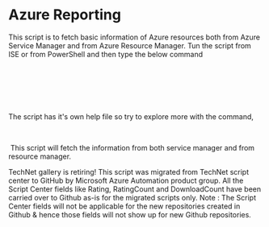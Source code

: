 ﻿Azure Reporting
===============

            

This script is to fetch basic information of Azure resources both from Azure Service Manager and from Azure Resource Manager. Tun the script from ISE or from PowerShell and then type the below command 


 

 

 


The script has it's own help file so try to explore more with the command,


 

 This script will fetch the information from both service manager and from resource manager. 

        
    
TechNet gallery is retiring! This script was migrated from TechNet script center to GitHub by Microsoft Azure Automation product group. All the Script Center fields like Rating, RatingCount and DownloadCount have been carried over to Github as-is for the migrated scripts only. Note : The Script Center fields will not be applicable for the new repositories created in Github & hence those fields will not show up for new Github repositories.
